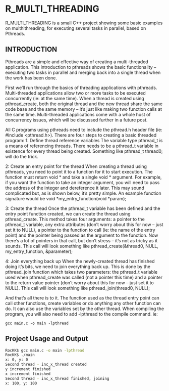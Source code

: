 R_MULTI_THREADING
=========

R_MULTI_THREADING is a small C++ project showing some basic examples on multhithreading, for executing several tasks in parallel, based on Pthreads.

INTRODUCTION
-------------

Pthreads are a simple and effective way of creating a multi-threaded application. This introduction to pthreads shows the basic functionality – executing two tasks in parallel and merging back into a single thread when the work has been done.

First we’ll run through the basics of threading applications with pthreads. Multi-threaded applications allow two or more tasks to be executed concurrently (ie: at the same time). 
When a thread is created using pthread_create, both the original thread and the new thread share the same code base and the same memory – it’s just like making two function calls at the same time. 
Multi-threaded applications come with a whole host of concurrency issues, which will be discussed further in a future post.

All C programs using pthreads need to include the pthread.h header file (ie: #include <pthread.h>). There are four steps to creating a basic threaded program:
1: Define thread reference variables
The variable type pthread_t is a means of referencing threads. There needs to be a pthread_t variable in existence for every thread being created. Something like pthread_t thread0; will do the trick.

2: Create an entry point for the thread
When creating a thread using pthreads, you need to point it to a function for it to start execution. The function must return void * and take a single void * argument. For example, if you want the function to take an integer argument, you will need to pass the address of the integer and dereference it later. This may sound complicated but, as is shown below, it’s pretty simple. An example function signature would be void *my_entry_function(void *param);

3: Create the thread
Once the pthread_t variable has been defined and the entry point function created, we can create the thread using pthread_create. This method takes four arguments: a pointer to the pthread_t variable, any extra attributes (don’t worry about this for now – just set it to NULL), a pointer to the function to call (ie: the name of the entry point) and the pointer being passed as the argument to the function. Now there’s a lot of pointers in that call, but don’t stress – it’s not as tricky as it sounds. This call will look something like pthread_create(&thread0, NULL, my_entry_function, &parameter);

4: Join everything back up
When the newly-created thread has finished doing it’s bits, we need to join everything back up. This is done by the pthread_join function which takes two parameters: the pthread_t variable used when pthread_create was called (not a pointer this time) and a pointer to the return value pointer (don’t worry about this for now – just set it to NULL). This call will look something like pthread_join(thread0, NULL);

And that’s all there is to it. The function used as the thread entry point can call other functions, create variables or do anything any other function can do. It can also use the variables set by the other thread.
When compiling the program, you will also need to add -lpthread to the compile command. ie: 
```
gcc main.c -o main -lpthread
```

Project Usage and Output
-------------
```BASH
RocKK$ gcc main.c -o main -lpthread
RocKK$ ./main
x: 0, y: 0
Second thread - inc_x_thread created
y increment finished
x increment finished
Second thread - inc_x_thread finished, joining
x: 100, y: 100
```

